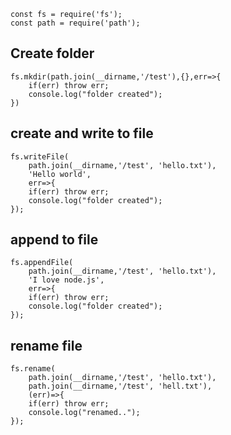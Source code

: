     const fs = require('fs');
    const path = require('path');


## Create folder

    fs.mkdir(path.join(__dirname,'/test'),{},err=>{
        if(err) throw err;
        console.log("folder created");
    })

## create and write to file
    fs.writeFile(
        path.join(__dirname,'/test', 'hello.txt'),
        'Hello world',
        err=>{
        if(err) throw err;
        console.log("folder created");
    });

## append to file
    fs.appendFile(
        path.join(__dirname,'/test', 'hello.txt'),
        'I love node.js',
        err=>{
        if(err) throw err;
        console.log("folder created");
    });
## rename file

    fs.rename(
        path.join(__dirname,'/test', 'hello.txt'),
        path.join(__dirname,'/test', 'hell.txt'),
        (err)=>{
        if(err) throw err;
        console.log("renamed..");
    });